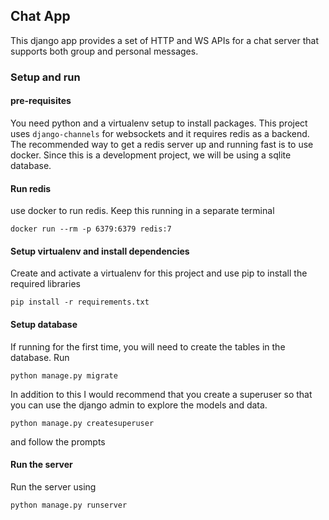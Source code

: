 ## Chat App

This django app provides a set of HTTP and WS APIs for a chat server that supports both group and personal messages.

### Setup and run

#### pre-requisites
You need python and a virtualenv setup to install packages.
This project uses `django-channels` for websockets and it requires redis as a backend. The recommended way to get a redis server up and running fast is to use docker.
Since this is a development project, we will be using a sqlite database.

#### Run redis
use docker to run redis. Keep this running in a separate terminal
```
docker run --rm -p 6379:6379 redis:7
```

#### Setup virtualenv and install dependencies
Create and activate a virtualenv for this project and use pip to install the required libraries
```
pip install -r requirements.txt
```

#### Setup database
If running for the first time, you will need to create the tables in the database. Run
```
python manage.py migrate
```

In addition to this I would recommend that you create a superuser so that you can use the django admin to explore the models and data.
```
python manage.py createsuperuser
```
and follow the prompts

#### Run the server
Run the server using
```
python manage.py runserver
```
